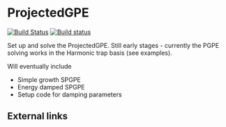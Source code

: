 # ProjectedGPE

[![Build Status](https://travis-ci.org/AshtonSBradley/ProjectedGPE.jl.svg?branch=master)](https://travis-ci.org/AshtonSBradley/ProjectedGPE.jl)
[![Build status](https://ci.appveyor.com/api/projects/status/wbkxvh42wk4xf3j3?svg=true)](https://ci.appveyor.com/project/AshtonSBradley/projectedgpe-jl)

Set up and solve the ProjectedGPE. Still early stages - currently the PGPE solving works in the Harmonic trap basis (see examples).  

Will eventually include 
- Simple growth SPGPE
- Energy damped SPGPE
- Setup code for damping parameters

## External links
